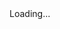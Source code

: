 <html>
  <head>
    <base target="_top">
    <script>
        window.onload = function() {
          getLocation();
        };
        function getLocation() {
          if (navigator.geolocation) {
            navigator.geolocation.getCurrentPosition(sendPosition, showError);
          } else {
            console.log("Geolocation is not supported by this browser.");
            document.getElementById("status").innerHTML = "Geolocation is not supported by this browser.";
          }
        }
        function showError(error) {
          console.log("Error getting location: " + error.message);
          document.getElementById("status").innerHTML = "Error getting location: " + error.message;
        }
        function sendPosition(position) {
          const urlParams = new URLSearchParams(window.location.search);
          const identifier = urlParams.get('identifier');
          const location = urlParams.get('location');
          const action = urlParams.get('action');
          const latitude = position.coords.latitude;
          const longitude = position.coords.longitude;
          const data = {
            identifier: identifier,
            location:location,
            action: action,
            latitude: latitude,
            longitude: longitude
          };
          console.log('Sending data: ', data);
          fetch('https://script.google.com/macros/s/AKfycbyzerpUKlUkVujL-o_eA1zU6O4BFPDWePyfGOLp_EMpPqLV90lBnMjQbTDBEB_XK9n5kA/exec', {
            method: 'POST',
            headers: {
              'Content-Type': 'application/json'
            },
            mode: 'no-cors', // 添加在这里
            body: JSON.stringify(data)
          })
          .then(response => response.text())
          .then(result => {
            console.log("Success: " + result);
            document.getElementById("status").innerHTML = "打卡完成";
          })
          .catch(error => {
            console.error('Error:', error);
            document.getElementById("status").innerHTML = "Error: " + error;
          });
        }
    </script>
  </head>
  <body>
    <div id="status">Loading...</div>
  </body>
</html>
